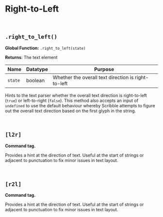 # Right-to-Left

&nbsp;

## `.right_to_left()`

**Global Function:** `.right_to_left(state)`

**Returns**: The text element

|Name    |Datatype|Purpose                                            |
|--------|--------|---------------------------------------------------|
|`state` |boolean |Whether the overall text direction is right-to-left|

Hints to the text parser whether the overall text direction is right-to-left (`true`) or left-to-right (`false`). This method also accepts an input of `undefined` to use the default behaviour whereby Scribble attempts to figure out the overall text direction based on the first glyph in the string.

&nbsp;

## `[l2r]`

**Command tag.**

Provides a hint at the direction of text. Useful at the start of strings or adjacent to punctuation to fix minor issues in text layout.

&nbsp;

## `[r2l]`

**Command tag.**

Provides a hint at the direction of text. Useful at the start of strings or adjacent to punctuation to fix minor issues in text layout.